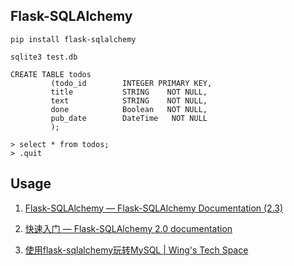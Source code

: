 

## Flask-SQLAlchemy

```
pip install flask-sqlalchemy

sqlite3 test.db

CREATE TABLE todos
         (todo_id        INTEGER PRIMARY KEY,
         title           STRING    NOT NULL,
         text            STRING    NOT NULL,
         done            Boolean   NOT NULL,
         pub_date        DateTime   NOT NULL
         );

> select * from todos;
> .quit
```



## Usage

1. [Flask-SQLAlchemy — Flask-SQLAlchemy Documentation (2.3)](http://flask-sqlalchemy.pocoo.org/2.3/)

2. [快速入门 — Flask-SQLAlchemy 2.0 documentation](http://www.pythondoc.com/flask-sqlalchemy/quickstart.html)

3. [使用flask-sqlalchemy玩转MySQL | Wing's Tech Space](https://wing324.github.io/2017/02/25/%E4%BD%BF%E7%94%A8flask-sqlalchemy%E7%8E%A9%E8%BD%ACMySQL/)